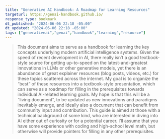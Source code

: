 ```yaml
---
title: "Generative AI Handbook: A Roadmap for Learning Resources"
targeturl: https://genai-handbook.github.io/
response_type: bookmark
dt_published: "2024-06-06 22:18 -05:00"
dt_updated: "2024-06-06 22:18 -05:00"
tags: ["generativeai","genai","handbook","learning","resource"]
---
```


> This document aims to serve as a handbook for learning the key concepts underlying modern artificial intelligence systems. Given the speed of recent development in AI, there really isn’t a good textbook-style source for getting up-to-speed on the latest-and-greatest innovations in LLMs or other generative models, yet there is an abundance of great explainer resources (blog posts, videos, etc.) for these topics scattered across the internet. My goal is to organize the “best” of these resources into a textbook-style presentation, which can serve as a roadmap for filling in the prerequisites towards individual AI-related learning goals. My hope is that this will be a “living document”, to be updated as new innovations and paradigms inevitably emerge, and ideally also a document that can benefit from community input and contribution. This guide is aimed at those with a technical background of some kind, who are interested in diving into AI either out of curiosity or for a potential career. I’ll assume that you have some experience with coding and high-school level math, but otherwise will provide pointers for filling in any other prerequisites.